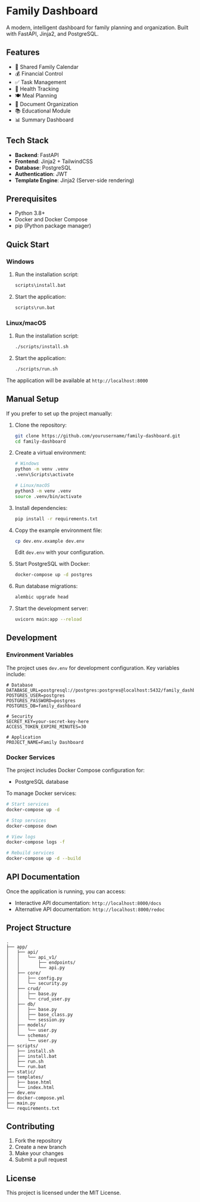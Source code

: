# Family Dashboard

A modern, intelligent dashboard for family planning and organization. Built with FastAPI, Jinja2, and PostgreSQL.

## Features

- 📅 Shared Family Calendar
- 💰 Financial Control
- ✅ Task Management
- 🏥 Health Tracking
- 🍽 Meal Planning
- 📄 Document Organization
- 📚 Educational Module
- 📊 Summary Dashboard

## Tech Stack

- **Backend**: FastAPI
- **Frontend**: Jinja2 + TailwindCSS
- **Database**: PostgreSQL
- **Authentication**: JWT
- **Template Engine**: Jinja2 (Server-side rendering)

## Prerequisites

- Python 3.8+
- Docker and Docker Compose
- pip (Python package manager)

## Quick Start

### Windows

1. Run the installation script:
   ```cmd
   scripts\install.bat
   ```

2. Start the application:
   ```cmd
   scripts\run.bat
   ```

### Linux/macOS

1. Run the installation script:
   ```bash
   ./scripts/install.sh
   ```

2. Start the application:
   ```bash
   ./scripts/run.sh
   ```

The application will be available at `http://localhost:8000`

## Manual Setup

If you prefer to set up the project manually:

1. Clone the repository:
   ```bash
   git clone https://github.com/yourusername/family-dashboard.git
   cd family-dashboard
   ```

2. Create a virtual environment:
   ```bash
   # Windows
   python -m venv .venv
   .venv\Scripts\activate

   # Linux/macOS
   python3 -m venv .venv
   source .venv/bin/activate
   ```

3. Install dependencies:
   ```bash
   pip install -r requirements.txt
   ```

4. Copy the example environment file:
   ```bash
   cp dev.env.example dev.env
   ```
   Edit `dev.env` with your configuration.

5. Start PostgreSQL with Docker:
   ```bash
   docker-compose up -d postgres
   ```

6. Run database migrations:
   ```bash
   alembic upgrade head
   ```

7. Start the development server:
   ```bash
   uvicorn main:app --reload
   ```

## Development

### Environment Variables

The project uses `dev.env` for development configuration. Key variables include:

```env
# Database
DATABASE_URL=postgresql://postgres:postgres@localhost:5432/family_dashboard
POSTGRES_USER=postgres
POSTGRES_PASSWORD=postgres
POSTGRES_DB=family_dashboard

# Security
SECRET_KEY=your-secret-key-here
ACCESS_TOKEN_EXPIRE_MINUTES=30

# Application
PROJECT_NAME=Family Dashboard
```

### Docker Services

The project includes Docker Compose configuration for:
- PostgreSQL database

To manage Docker services:
```bash
# Start services
docker-compose up -d

# Stop services
docker-compose down

# View logs
docker-compose logs -f

# Rebuild services
docker-compose up -d --build
```

## API Documentation

Once the application is running, you can access:
- Interactive API documentation: `http://localhost:8000/docs`
- Alternative API documentation: `http://localhost:8000/redoc`

## Project Structure

```
.
├── app/
│   ├── api/
│   │   └── api_v1/
│   │       ├── endpoints/
│   │       └── api.py
│   ├── core/
│   │   ├── config.py
│   │   └── security.py
│   ├── crud/
│   │   ├── base.py
│   │   └── crud_user.py
│   ├── db/
│   │   ├── base.py
│   │   ├── base_class.py
│   │   └── session.py
│   ├── models/
│   │   └── user.py
│   └── schemas/
│       └── user.py
├── scripts/
│   ├── install.sh
│   ├── install.bat
│   ├── run.sh
│   └── run.bat
├── static/
├── templates/
│   ├── base.html
│   └── index.html
├── dev.env
├── docker-compose.yml
├── main.py
└── requirements.txt
```

## Contributing

1. Fork the repository
2. Create a new branch
3. Make your changes
4. Submit a pull request

## License

This project is licensed under the MIT License. 